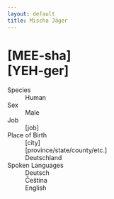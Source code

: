 ```yaml
---
layout: default
title: Mischa Jäger
---
```

# [MEE-sha]<br>[YEH-ger]
<dl>
<dt>Species</dt>
<dd>Human</dd>
<dt>Sex</dt>
<dd>Male</dd>
<dt>Job</dt>
<dd>[job]</dd>
<dt>Place of Birth</dt>
<dd>[city]</dd>
<dd>[province/state/county/etc.]</dd>
<dd>Deutschland</dd>
<dt>Spoken Languages</dt>
<dd>Deutsch</dd>
<dd>Čeština</dd>
<dd>English</dd>
</dl>
